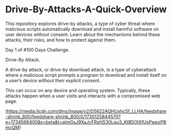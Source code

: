 # Drive-By-Attacks-A-Quick-Overview

This repository explores drive-by attacks, a type of cyber threat where malicious scripts automatically download and install harmful software on user devices without consent. Learn about the mechanisms behind these attacks, their risks, and how to protect against them.

Day 1 of #100 Days Challenge.

Drive-By Attack.

A drive-by attack, or drive-by download attack, is a type of cyberattack where a malicious script prompts a program to download and install itself on a user’s device without their explicit consent.

This can occur on any device and operating system. Typically, these attacks happen when a user visits and interacts with a compromised web page.

(https://media.licdn.com/dms/image/v2/D5622AQHUxhc5f_LLHA/feedshare-shrink_800/feedshare-shrink_800/0/1730125844570?e=1734566400&v=beta&t=aImGsJ9XaJcFRsHS30Lqu3_KtB5OlXfUsPawzPBmcQM)
